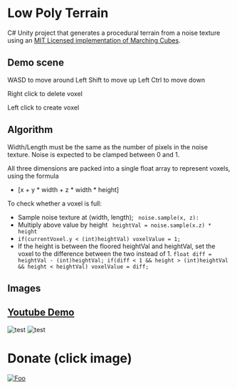 # Low Poly Terrain

C# Unity project that generates a procedural terrain from a noise texture using an [MIT Licensed implementation of Marching Cubes](https://github.com/Scrawk/Marching-Cubes).

## Demo scene
  WASD to move around
  Left Shift to move up
  Left Ctrl to move down




Right click to delete voxel

Left click to create voxel


## Algorithm

Width/Length must be the same as the number of pixels in the noise texture.
Noise is expected to be clamped between 0 and 1.

All three dimensions are packed into a single float array to represent voxels, using the formula 
- [x + y * width + z * width * height]

To check whether a voxel is full:

- Sample noise texture at (width, length); ``` noise.sample(x, z):```
- Multiply above value by height ``` heightVal = noise.sample(x.z) * height```
- ```if(currentVoxel.y < (int)heightVal) voxelValue = 1;```
- If the height is between the floored heightVal and heightVal, set the voxel to the difference between the two instead of 1.
```float diff = heightVal - (int)heightVal; if(diff < 1 && height > (int)heightVal && height < heightVal) voxelValue = diff;```

## Images
## [Youtube Demo](https://www.youtube.com/watch?v=6rcKqbRc4lY)

![test](Renders/Image0.png)
![test](Renders/Image1.png)

# Donate (click image)

[![Foo](Renders/coffee.png)](https://www.buymeacoffee.com/ZcRuWpUBf)


